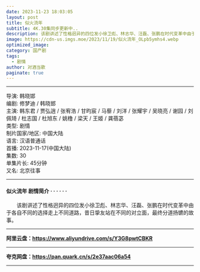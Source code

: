 ```yaml
---
date: 2023-11-23 18:03:05
layout: post
title: 似火流年
subtitle: 4K.30集同步更新中..
description: 该剧讲述了性格迥异的四位发小徐卫彪、林志华、汪磊、张鹏在时代变革中由于各自不同的选择走上不同道路，昔日挚友站在不同的对立面，最终分道扬镳的故事。...
image: https://cdn-us.imgs.moe/2023/11/19/似火流年_OLpb5ymhs4.webp
optimized_image: 
category: 国产剧
tags:
  - 剧情
author: 对酒当歌
paginate: true
---
```


---

导演: 韩晓邯  
编剧: 修梦迪 / 韩晓邯  
主演: 韩东君 / 贾弘逍 / 张宥浩 / 甘昀宸 / 马藜 / 刘洋 / 张耀宇 / 吴晓亮 / 谢园 / 刘佩琦 / 杜志国 / 杜旭东 / 姚橹 / 梁天 / 王姬 / 龚蓓苾  
类型: 剧情  
制片国家/地区: 中国大陆  
语言: 汉语普通话  
首播: 2023-11-17(中国大陆)  
集数: 30  
单集片长: 45分钟  
又名: 北京往事  

---

#### 似火流年 剧情简介 · · · · · ·

　　该剧讲述了性格迥异的四位发小徐卫彪、林志华、汪磊、张鹏在时代变革中由于各自不同的选择走上不同道路，昔日挚友站在不同的对立面，最终分道扬镳的故事。

---

**阿里云盘：<https://www.aliyundrive.com/s/Y3G8pwtCBKR>**

---

**夸克网盘：<https://pan.quark.cn/s/2e37aac06a54>**

---
